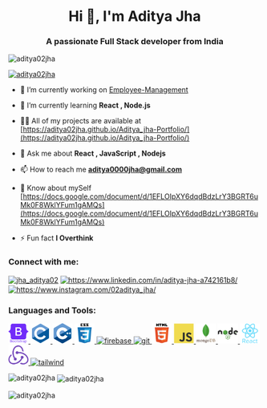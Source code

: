<h1 align="center">Hi 👋, I'm Aditya Jha</h1>
<h3 align="center">A passionate Full Stack developer from India</h3>

<p align="left"> <img src="https://komarev.com/ghpvc/?username=aditya02jha&label=Profile%20views&color=0e75b6&style=flat" alt="aditya02jha" /> </p>

<p align="left"> <a href="https://github.com/ryo-ma/github-profile-trophy"><img src="https://github-profile-trophy.vercel.app/?username=aditya02jha" alt="aditya02jha" /></a> </p>

- 🔭 I’m currently working on [Employee-Management]((https://github.com/Aditya02jha/Employee-Management))

- 🌱 I’m currently learning **React , Node.js**

- 👨‍💻 All of my projects are available at [https://aditya02jha.github.io/Aditya_jha-Portfolio/](https://aditya02jha.github.io/Aditya_jha-Portfolio/)

- 💬 Ask me about **React , JavaScript , Nodejs**

- 📫 How to reach me **aditya0000jha@gmail.com**

- 📄 Know about mySelf [https://docs.google.com/document/d/1EFLOIpXY6dqdBdzLrY3BGRT6uMk0F8WklYFum1gAMQs](https://docs.google.com/document/d/1EFLOIpXY6dqdBdzLrY3BGRT6uMk0F8WklYFum1gAMQs)

- ⚡ Fun fact **I Overthink**

<h3 align="left">Connect with me:</h3>
<p align="left">
<a href="https://twitter.com/jha_aditya02" target="blank"><img align="center" src="https://raw.githubusercontent.com/rahuldkjain/github-profile-readme-generator/master/src/images/icons/Social/twitter.svg" alt="jha_aditya02" height="30" width="40" /></a>
<a href="https://linkedin.com/in/https://www.linkedin.com/in/aditya-jha-a742161b8/" target="blank"><img align="center" src="https://raw.githubusercontent.com/rahuldkjain/github-profile-readme-generator/master/src/images/icons/Social/linked-in-alt.svg" alt="https://www.linkedin.com/in/aditya-jha-a742161b8/" height="30" width="40" /></a>
<a href="https://instagram.com/https://www.instagram.com/02aditya_jha/" target="blank"><img align="center" src="https://raw.githubusercontent.com/rahuldkjain/github-profile-readme-generator/master/src/images/icons/Social/instagram.svg" alt="https://www.instagram.com/02aditya_jha/" height="30" width="40" /></a>
</p>

<h3 align="left">Languages and Tools:</h3>
<p align="left"> <a href="https://getbootstrap.com" target="_blank" rel="noreferrer"> <img src="https://raw.githubusercontent.com/devicons/devicon/master/icons/bootstrap/bootstrap-plain-wordmark.svg" alt="bootstrap" width="40" height="40"/> </a> <a href="https://www.cprogramming.com/" target="_blank" rel="noreferrer"> <img src="https://raw.githubusercontent.com/devicons/devicon/master/icons/c/c-original.svg" alt="c" width="40" height="40"/> </a> <a href="https://www.w3schools.com/cpp/" target="_blank" rel="noreferrer"> <img src="https://raw.githubusercontent.com/devicons/devicon/master/icons/cplusplus/cplusplus-original.svg" alt="cplusplus" width="40" height="40"/> </a> <a href="https://www.w3schools.com/css/" target="_blank" rel="noreferrer"> <img src="https://raw.githubusercontent.com/devicons/devicon/master/icons/css3/css3-original-wordmark.svg" alt="css3" width="40" height="40"/> </a> <a href="https://firebase.google.com/" target="_blank" rel="noreferrer"> <img src="https://www.vectorlogo.zone/logos/firebase/firebase-icon.svg" alt="firebase" width="40" height="40"/> </a> <a href="https://git-scm.com/" target="_blank" rel="noreferrer"> <img src="https://www.vectorlogo.zone/logos/git-scm/git-scm-icon.svg" alt="git" width="40" height="40"/> </a> <a href="https://www.w3.org/html/" target="_blank" rel="noreferrer"> <img src="https://raw.githubusercontent.com/devicons/devicon/master/icons/html5/html5-original-wordmark.svg" alt="html5" width="40" height="40"/> </a> <a href="https://developer.mozilla.org/en-US/docs/Web/JavaScript" target="_blank" rel="noreferrer"> <img src="https://raw.githubusercontent.com/devicons/devicon/master/icons/javascript/javascript-original.svg" alt="javascript" width="40" height="40"/> </a> <a href="https://www.mongodb.com/" target="_blank" rel="noreferrer"> <img src="https://raw.githubusercontent.com/devicons/devicon/master/icons/mongodb/mongodb-original-wordmark.svg" alt="mongodb" width="40" height="40"/> </a> <a href="https://nodejs.org" target="_blank" rel="noreferrer"> <img src="https://raw.githubusercontent.com/devicons/devicon/master/icons/nodejs/nodejs-original-wordmark.svg" alt="nodejs" width="40" height="40"/> </a> <a href="https://reactjs.org/" target="_blank" rel="noreferrer"> <img src="https://raw.githubusercontent.com/devicons/devicon/master/icons/react/react-original-wordmark.svg" alt="react" width="40" height="40"/> </a> <a href="https://redux.js.org" target="_blank" rel="noreferrer"> <img src="https://raw.githubusercontent.com/devicons/devicon/master/icons/redux/redux-original.svg" alt="redux" width="40" height="40"/> </a> <a href="https://tailwindcss.com/" target="_blank" rel="noreferrer"> <img src="https://www.vectorlogo.zone/logos/tailwindcss/tailwindcss-icon.svg" alt="tailwind" width="40" height="40"/> </a> </p>

<p><img align="left" src="https://github-readme-stats.vercel.app/api/top-langs?username=aditya02jha&show_icons=true&locale=en&layout=compact" alt="aditya02jha" /></p>

<p>&nbsp;<img align="center" src="https://github-readme-stats.vercel.app/api?username=aditya02jha&show_icons=true&locale=en" alt="aditya02jha" /></p>

<p><img align="center" src="https://github-readme-streak-stats.herokuapp.com/?user=aditya02jha&" alt="aditya02jha" /></p>
